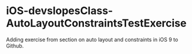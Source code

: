 # iOS-devslopesClass-AutoLayoutConstraintsTestExercise
Adding exercise from section on auto layout and constraints in iOS 9 to Github.
